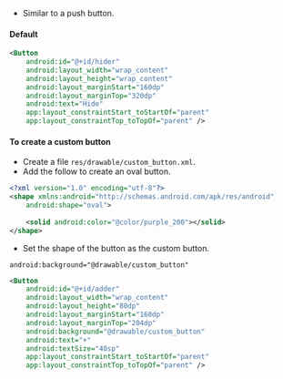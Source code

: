 - Similar to a push button.

#### Default
```xml
<Button  
    android:id="@+id/hider"  
    android:layout_width="wrap_content"  
    android:layout_height="wrap_content"  
    android:layout_marginStart="160dp"  
    android:layout_marginTop="320dp"  
    android:text="Hide"  
    app:layout_constraintStart_toStartOf="parent"  
    app:layout_constraintTop_toTopOf="parent" />
```

#### To create a custom button  
- Create a file `res/drawable/custom_button.xml`.  
- Add the follow to create an oval button.  
  
```xml 
<?xml version="1.0" encoding="utf-8"?>  
<shape xmlns:android="http://schemas.android.com/apk/res/android"  
    android:shape="oval">    
    
    <solid android:color="@color/purple_200"></solid>
</shape>
```

- Set the shape of the button as the custom button.
```
android:background="@drawable/custom_button"
```
```xml
<Button  
    android:id="@+id/adder"  
    android:layout_width="wrap_content"  
    android:layout_height="80dp"  
    android:layout_marginStart="160dp"  
    android:layout_marginTop="204dp"  
    android:background="@drawable/custom_button"  
    android:text="+"  
    android:textSize="40sp"  
    app:layout_constraintStart_toStartOf="parent"  
    app:layout_constraintTop_toTopOf="parent" />
```
